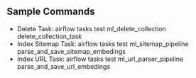 
## Sample Commands
- Delete Task: airflow tasks test ml_delete_collection delete_collection_task
- Index Sitemap Task: airflow tasks test ml_sitemap_pipeline parse_and_save_sitemap_embedings
- Index URL Task: airflow tasks test ml_url_parser_pipeline parse_and_save_url_embedings